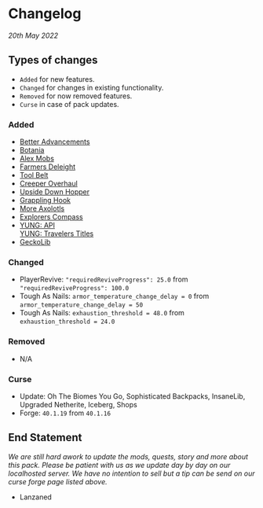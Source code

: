 # Changelog
*20th May 2022*

## Types of changes
- `Added` for new features.
- `Changed` for changes in existing functionality.
- `Removed` for now removed features.
- `Curse` in case of pack updates.

### Added
- [Better Advancements](https://www.curseforge.com/minecraft/mc-mods/better-advancements/files/3749540)
- [Botania](https://www.curseforge.com/minecraft/mc-mods/botania/files/3789677)
- [Alex Mobs](https://www.curseforge.com/minecraft/mc-mods/alexs-mobs/files/3785938)
- [Farmers Deleight](https://www.curseforge.com/minecraft/mc-mods/farmers-delight/files/3784851)
- [Tool Belt](https://www.curseforge.com/minecraft/mc-mods/tool-belt/files/3745784)
- [Creeper Overhaul](https://www.curseforge.com/minecraft/mc-mods/creeper-overhaul/files/3676158)
- [Upside Down Hopper](https://www.curseforge.com/minecraft/mc-mods/uppers/files/3735573)
- [Grappling Hook](https://www.curseforge.com/minecraft/mc-mods/grappling-hook-mod/files/3795235)
- [More Axolotls](https://www.curseforge.com/minecraft/mc-mods/mavm/files/3590367)
- [Explorers Compass](https://www.curseforge.com/minecraft/mc-mods/explorers-compass/files/3764373)
- [YUNG: API](https://www.curseforge.com/minecraft/mc-mods/yungs-api/files/3779088)<br>
  [YUNG: Travelers Titles](https://www.curseforge.com/minecraft/mc-mods/travelers-titles/files/3778233)
- [GeckoLib](https://www.curseforge.com/minecraft/mc-mods/geckolib/files/3785773)

### Changed
- PlayerRevive: `"requiredReviveProgress": 25.0` from `"requiredReviveProgress": 100.0`
- Tough As Nails: `armor_temperature_change_delay = 0` from `armor_temperature_change_delay = 50`
- Tough As Nails: `exhaustion_threshold = 48.0` from `exhaustion_threshold = 24.0`

### Removed
- N/A

### Curse
- Update: Oh The Biomes You Go, Sophisticated Backpacks, InsaneLib, Upgraded Netherite, Iceberg, Shops
- Forge: `40.1.19` from `40.1.16`

## End Statement
*We are still hard awork to update the mods, quests, story and more about this pack. Please be patient with us as we update day by day on our localhosted server.
We have no intention to sell but a tip can be send on our curse forge page listed above.*
- Lanzaned
